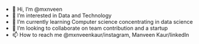 - 👋 Hi, I’m @mxnveen
- 👀 I’m interested in Data and Technology
- 🌱 I’m currently learning Computer science concentrating in data science
- 💞️ I’m looking to collaborate on team contribution and a startup
- 📫 How to reach me @mxnveenkaur/instagram, Manveen Kaur/linkedln

<!---
mxnveen/mxnveen is a ✨ special ✨ repository because its `README.md` (this file) appears on your GitHub profile.
You can click the Preview link to take a look at your changes.
--->
